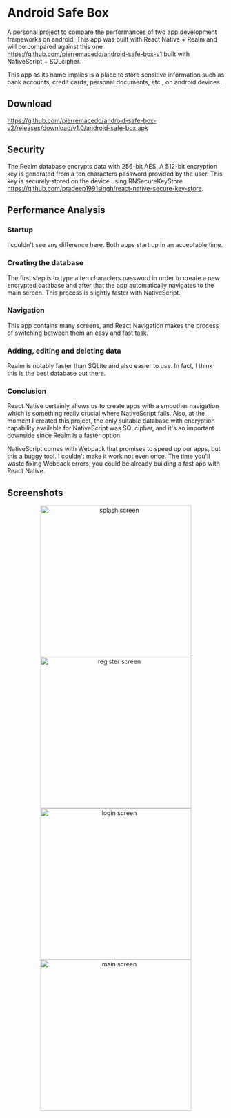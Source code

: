 # Android Safe Box
A personal project to compare the performances of two app development frameworks on android. This app was built with React Native + Realm and will be compared against this one https://github.com/pierremacedo/android-safe-box-v1 built with NativeScript + SQLcipher.

This app as its name implies is a place to store sensitive information such as bank accounts, credit cards, personal documents, etc., on android devices.

## Download

https://github.com/pierremacedo/android-safe-box-v2/releases/download/v1.0/android-safe-box.apk

## Security
The Realm database encrypts data with 256-bit AES. A 512-bit encryption key is generated from a ten characters password provided by the user. This key is securely stored on the device using RNSecureKeyStore https://github.com/pradeep1991singh/react-native-secure-key-store.

## Performance Analysis

### Startup
I couldn't see any difference here. Both apps start up in an acceptable time.

### Creating the database
The first step is to type a ten characters password in order to create a new encrypted database and after that the app automatically navigates to the main screen. This process is slightly faster with NativeScript. 

### Navigation
This app contains many screens, and React Navigation makes the process of switching between them an easy and fast task.

### Adding, editing and deleting data
Realm is notably faster than SQLite and also easier to use. In fact, I think this is the best database out there.

### Conclusion
React Native certainly allows us to create apps with a smoother navigation which is something really crucial where NativeScript fails. Also, at the moment I created this project, the only suitable database with encryption capability available for NativeScript was SQLcipher, and it's an important downside since Realm is a faster option.

NativeScript comes with Webpack that promises to speed up our apps, but this a buggy tool. I couldn't make it work not even once. The time you'll waste fixing Webpack errors, you could be already building a fast app with React Native.

## Screenshots
<p align="center">
<img src="https://raw.githubusercontent.com/pierremacedo/android-safe-box-v2/master/screenshots/splashscreen.png" height="350" title="splash screen">
<img src="https://raw.githubusercontent.com/pierremacedo/android-safe-box-v2/master/screenshots/registerscreen.png" height="350" title="register screen">
<img src="https://raw.githubusercontent.com/pierremacedo/android-safe-box-v2/master/screenshots/loginscreen.png" height="350" title="login screen">  
<img src="https://raw.githubusercontent.com/pierremacedo/android-safe-box-v2/master/screenshots/mainscreen.png" height="350" title="main screen">    
</p>

